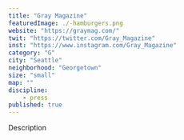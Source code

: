 ```yaml
---
title: "Gray Magazine"
featuredImage: ./-hamburgers.png
website: "https://graymag.com/"
twit: "https://twitter.com/Gray_Magazine"
inst: "https://www.instagram.com/Gray_Magazine"
category: "G"
city: "Seattle"
neighborhood: "Georgetown"
size: "small"
map: ""
discipline:
    - press
published: true
---
```


Description
